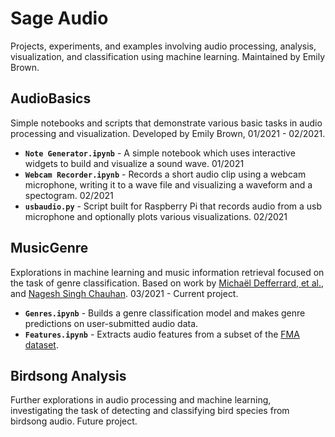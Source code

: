 # Sage Audio  
Projects, experiments, and examples involving audio processing, analysis, visualization, and classification using machine learning. Maintained by Emily Brown.
  
## AudioBasics  
Simple notebooks and scripts that demonstrate various basic tasks in audio processing and visualization. Developed by Emily Brown, 01/2021 - 02/2021.  
- **`Note Generator.ipynb`** - A simple notebook which uses interactive widgets to build and visualize a sound wave. 01/2021
- **`Webcam Recorder.ipynb`** - Records a short audio clip using a webcam microphone, writing it to a wave file and visualizing a waveform and a spectogram. 02/2021
- **`usbaudio.py`** - Script built for Raspberry Pi that records audio from a usb microphone and optionally plots various visualizations. 02/2021

## MusicGenre
Explorations in machine learning and music information retrieval focused on the task of genre classification. Based on work by [Michaël Defferrard, et al.](https://github.com/mdeff/fma), and [Nagesh Singh Chauhan](https://www.kdnuggets.com/2020/02/audio-data-analysis-deep-learning-python-part-1.html). 03/2021 - Current project.
- **`Genres.ipynb`** - Builds a genre classification model and makes genre predictions on user-submitted audio data.
- **`Features.ipynb`** - Extracts audio features from a subset of the [FMA dataset](https://github.com/mdeff/fma).

## Birdsong Analysis
Further explorations in audio processing and machine learning, investigating the task of detecting and classifying bird species from birdsong audio. Future project.
